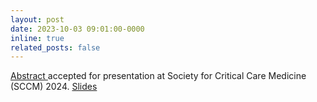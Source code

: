 ```yaml
---
layout: post
date: 2023-10-03 09:01:00-0000
inline: true
related_posts: false
---
```


<a href="http://dx.doi.org/10.1097/01.ccm.0000998784.35648.05"> Abstract </a> accepted for presentation at Society for Critical Care Medicine (SCCM) 2024. <a href="https://drive.google.com/file/d/1ZvxY66Vtjqdxw1W8hVaY0ku3LW_dgrPe/view?usp=sharing"> Slides </a>
